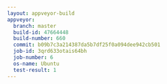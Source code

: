 ```yaml
---
layout: appveyor-build
appveyor:
  branch: master
  build-id: 47664448
  build-number: 660
  commit: b09b7c3a214387da5b7df25f0a094dee942cb501
  job-id: 3qrd633otais64bh
  job-number: 6
  os-name: Ubuntu
  test-result: 1
---
```


